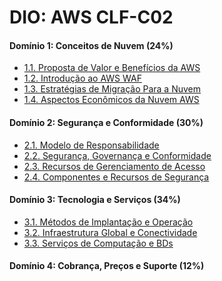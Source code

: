 # DIO: AWS CLF-C02

#### Domínio 1: Conceitos de Nuvem (24%)
* [1.1. Proposta de Valor e Benefícios da AWS][1.1]
* [1.2. Introdução ao AWS WAF][1.2]
* [1.3. Estratégias de Migração Para a Nuvem][1.3]
* [1.4. Aspectos Econômicos da Nuvem AWS][1.4]

#### Domínio 2: Segurança e Conformidade (30%)
* [2.1. Modelo de Responsabilidade][2.1]
* [2.2. Segurança, Governança e Conformidade][2.2]
* [2.3. Recursos de Gerenciamento de Acesso][2.3]
* [2.4. Componentes e Recursos de Segurança][2.4]

#### Domínio 3: Tecnologia e Serviços (34%)
* [3.1. Métodos de Implantação e Operação][3.1]
* [3.2. Infraestrutura Global e Conectividade][3.2]
* [3.3. Serviços de Computação e BDs][3.3]

#### Domínio 4: Cobrança, Preços e Suporte (12%)

[1.1]: https://github.com/digitalinnovationone/aws-clf-c02/wiki/1.1.-Proposta-de-Valor-e-Benef%C3%ADcios-da-Nuvem-AWS
[1.2]: https://github.com/digitalinnovationone/aws-clf-c02/wiki/1.2.-Introdu%C3%A7%C3%A3o-ao-AWS-Well%E2%80%90Architected-Framework
[1.3]: https://github.com/digitalinnovationone/aws-clf-c02/wiki/1.3.-Estrat%C3%A9gias-de-Migra%C3%A7%C3%A3o-Para-a-Nuvem-Com-AWS-CAF
[1.4]: https://github.com/digitalinnovationone/aws-clf-c02/wiki/1.4.-Aspectos-Econ%C3%B4micos-da-Nuvem-AWS
[2.1]: https://github.com/digitalinnovationone/aws-clf-c02/wiki/2.1.-Modelo-de-Responsabilidade-Compartilhada-da-AWS
[2.2]: https://github.com/digitalinnovationone/aws-clf-c02/wiki/2.2.-Seguran%C3%A7a,-Governan%C3%A7a-e-Conformidade-na-Nuvem-AWS
[2.3]: https://github.com/digitalinnovationone/aws-clf-c02/wiki/2.3.-Recursos-de-Gerenciamento-de-Acesso-da-AWS
[2.4]: https://github.com/digitalinnovationone/aws-clf-c02/wiki/2.4.-Componentes-e-Recursos-de-Seguran%C3%A7a-na-AWS
[3.1]: https://github.com/digitalinnovationone/aws-clf-c02/wiki/3.1.-M%C3%A9todos-de-Implanta%C3%A7%C3%A3o-e-Opera%C3%A7%C3%A3o
[3.2]: https://github.com/digitalinnovationone/aws-clf-c02/wiki/3.2.-Infraestrutura-Global-e-Conectividade
[3.3]: https://github.com/digitalinnovationone/aws-clf-c02/wiki/3.3.-Servi%C3%A7os-de-Computa%C3%A7%C3%A3o-e-Banco-de-Dados